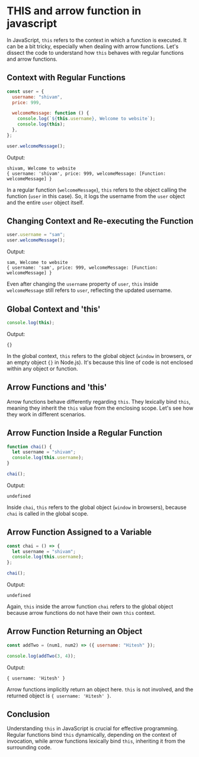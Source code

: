 # THIS and arrow function in javascript

In JavaScript, `this` refers to the context in which a function is executed. It can be a bit tricky, especially when dealing with arrow functions. Let's dissect the code to understand how `this` behaves with regular functions and arrow functions.

## Context with Regular Functions

```javascript
const user = {
  username: "shivam",
  price: 999,

  welcomeMessage: function () {
    console.log(`${this.username}, Welcome to website`);
    console.log(this);
  },
};

user.welcomeMessage();
```

Output:

```
shivam, Welcome to website
{ username: 'shivam', price: 999, welcomeMessage: [Function: welcomeMessage] }
```

In a regular function (`welcomeMessage`), `this` refers to the object calling the function (`user` in this case). So, it logs the username from the `user` object and the entire `user` object itself.

## Changing Context and Re-executing the Function

```javascript
user.username = "sam";
user.welcomeMessage();
```

Output:

```
sam, Welcome to website
{ username: 'sam', price: 999, welcomeMessage: [Function: welcomeMessage] }
```

Even after changing the `username` property of `user`, `this` inside `welcomeMessage` still refers to `user`, reflecting the updated username.

## Global Context and 'this'

```javascript
console.log(this);
```

Output:

```
{}
```

In the global context, `this` refers to the global object (`window` in browsers, or an empty object `{}` in Node.js). It's because this line of code is not enclosed within any object or function.

## Arrow Functions and 'this'

Arrow functions behave differently regarding `this`. They lexically bind `this`, meaning they inherit the `this` value from the enclosing scope. Let's see how they work in different scenarios.

## Arrow Function Inside a Regular Function

```javascript
function chai() {
  let username = "shivam";
  console.log(this.username);
}

chai();
```

Output:

```
undefined
```

Inside `chai`, `this` refers to the global object (`window` in browsers), because `chai` is called in the global scope.

## Arrow Function Assigned to a Variable

```javascript
const chai = () => {
  let username = "shivam";
  console.log(this.username);
};

chai();
```

Output:

```
undefined
```

Again, `this` inside the arrow function `chai` refers to the global object because arrow functions do not have their own `this` context.

## Arrow Function Returning an Object

```javascript
const addTwo = (num1, num2) => ({ username: "Hitesh" });

console.log(addTwo(3, 4));
```

Output:

```
{ username: 'Hitesh' }
```

Arrow functions implicitly return an object here. `this` is not involved, and the returned object is `{ username: 'Hitesh' }`.

## Conclusion

Understanding `this` in JavaScript is crucial for effective programming. Regular functions bind `this` dynamically, depending on the context of invocation, while arrow functions lexically bind `this`, inheriting it from the surrounding code.
